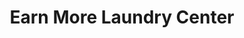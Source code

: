 ---
title: "Earn More Laundry Center"
url: /batangas-city/earn-more-laundry-center/
shop: laundry
---